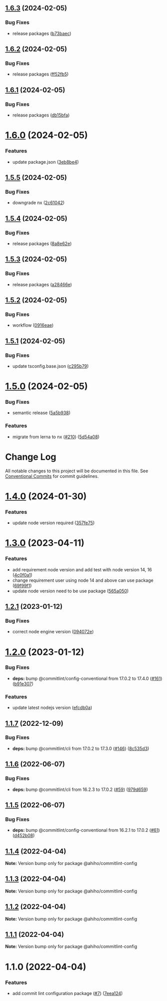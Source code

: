 ## [1.6.3](https://github.com/ahiho/tjs-configs/compare/@ahiho/commitlint-config@1.6.2...@ahiho/commitlint-config@1.6.3) (2024-02-05)


### Bug Fixes

* release packages ([b73baec](https://github.com/ahiho/tjs-configs/commit/b73baec27e54cf2e3328f67145d1adc5e66aa2db))

## [1.6.2](https://github.com/ahiho/tjs-configs/compare/@ahiho/commitlint-config@1.6.1...@ahiho/commitlint-config@1.6.2) (2024-02-05)


### Bug Fixes

* release packages ([ff52fb5](https://github.com/ahiho/tjs-configs/commit/ff52fb552b9955f838ca01d03c983cd458d498ea))

## [1.6.1](https://github.com/ahiho/tjs-configs/compare/@ahiho/commitlint-config@1.6.0...@ahiho/commitlint-config@1.6.1) (2024-02-05)


### Bug Fixes

* release packages ([db15bfa](https://github.com/ahiho/tjs-configs/commit/db15bfab881d5b0c8e0187490e8ad4a5c2ae9617))

# [1.6.0](https://github.com/ahiho/tjs-configs/compare/@ahiho/commitlint-config@1.5.5...@ahiho/commitlint-config@1.6.0) (2024-02-05)


### Features

* update package.json ([3eb8be4](https://github.com/ahiho/tjs-configs/commit/3eb8be4e58807fc7788695a40e506e416074cd0b))

## [1.5.5](https://github.com/ahiho/tjs-configs/compare/@ahiho/commitlint-config@1.5.4...@ahiho/commitlint-config@1.5.5) (2024-02-05)


### Bug Fixes

* downgrade nx ([2c61042](https://github.com/ahiho/tjs-configs/commit/2c61042dbfdaeda66db7fe4294bb1a42090e7c8f))

## [1.5.4](https://github.com/ahiho/tjs-configs/compare/@ahiho/commitlint-config@1.5.3...@ahiho/commitlint-config@1.5.4) (2024-02-05)


### Bug Fixes

* release packages ([8a8e62e](https://github.com/ahiho/tjs-configs/commit/8a8e62e13a02ac9483019fcd1501d012b77ea44f))

## [1.5.3](https://github.com/ahiho/tjs-configs/compare/@ahiho/commitlint-config@1.5.2...@ahiho/commitlint-config@1.5.3) (2024-02-05)


### Bug Fixes

* release packages ([a28466e](https://github.com/ahiho/tjs-configs/commit/a28466e2fa1109920dbfdd3c9cfb5744ce99a971))

## [1.5.2](https://github.com/ahiho/tjs-configs/compare/@ahiho/commitlint-config@1.5.1...@ahiho/commitlint-config@1.5.2) (2024-02-05)


### Bug Fixes

* workflow ([0916eae](https://github.com/ahiho/tjs-configs/commit/0916eae6627749200c5f8927c9e4d2a152c22c5a))

## [1.5.1](https://github.com/ahiho/tjs-configs/compare/@ahiho/commitlint-config@1.5.0...@ahiho/commitlint-config@1.5.1) (2024-02-05)


### Bug Fixes

* update tsconfig.base.json ([c295b79](https://github.com/ahiho/tjs-configs/commit/c295b7910d9902a6ebb668a46ca882a4110aea27))

# [1.5.0](https://github.com/ahiho/tjs-configs/compare/@ahiho/commitlint-config@1.4.0...@ahiho/commitlint-config@1.5.0) (2024-02-05)


### Bug Fixes

* semantic release ([5a5b938](https://github.com/ahiho/tjs-configs/commit/5a5b938c5741b15ab79c24f8d09b5d3549e36007))


### Features

* migrate from lerna to nx ([#210](https://github.com/ahiho/tjs-configs/issues/210)) ([5d54a08](https://github.com/ahiho/tjs-configs/commit/5d54a08e10c496ed5bbafb07eb2c050001866ffb))

# Change Log

All notable changes to this project will be documented in this file.
See [Conventional Commits](https://conventionalcommits.org) for commit guidelines.

# [1.4.0](https://github.com/ahiho/tjs-configs/compare/@ahiho/commitlint-config@1.3.0...@ahiho/commitlint-config@1.4.0) (2024-01-30)


### Features

* update node version required ([357fe75](https://github.com/ahiho/tjs-configs/commit/357fe75f8ce196279ebabf18527dd034e7e6be71))





# [1.3.0](https://github.com/ahiho/tjs-configs/compare/@ahiho/commitlint-config@1.2.4...@ahiho/commitlint-config@1.3.0) (2023-04-11)


### Features

* add requirement node version and add test with node version 14, 16 ([4c0f0a1](https://github.com/ahiho/tjs-configs/commit/4c0f0a106baee0625744ea746231dfc48268fe2b))
* change requirement user using node 14 and above can use package ([69f99f1](https://github.com/ahiho/tjs-configs/commit/69f99f13c2fb2924ef3cc540edaf93186fcc97b8))
* update node version need to be use package ([565a050](https://github.com/ahiho/tjs-configs/commit/565a050bd12aff7bebb626680270da1dd03ecb5c))





## [1.2.1](https://github.com/ahiho/tjs-configs/compare/@ahiho/commitlint-config@1.2.0...@ahiho/commitlint-config@1.2.1) (2023-01-12)


### Bug Fixes

* correct node engine version ([094072e](https://github.com/ahiho/tjs-configs/commit/094072e351e28db9b469d52b113cdf55db973ea4))





# [1.2.0](https://github.com/ahiho/tjs-configs/compare/@ahiho/commitlint-config@1.1.7...@ahiho/commitlint-config@1.2.0) (2023-01-12)


### Bug Fixes

* **deps:** bump @commitlint/config-conventional from 17.0.2 to 17.4.0 ([#161](https://github.com/ahiho/tjs-configs/issues/161)) ([b91e307](https://github.com/ahiho/tjs-configs/commit/b91e3070f44f7a297eefc62887cc88f8767550fa))


### Features

* update latest nodejs version ([efcdb0a](https://github.com/ahiho/tjs-configs/commit/efcdb0adcca89553392ea5090dcda786e9d0c87b))





## [1.1.7](https://github.com/ahiho/tjs-configs/compare/@ahiho/commitlint-config@1.1.6...@ahiho/commitlint-config@1.1.7) (2022-12-09)


### Bug Fixes

* **deps:** bump @commitlint/cli from 17.0.2 to 17.3.0 ([#146](https://github.com/ahiho/tjs-configs/issues/146)) ([8c535d3](https://github.com/ahiho/tjs-configs/commit/8c535d3fd6b43d8b2eed0c2d66cd817f3a2c4ed5))





## [1.1.6](https://github.com/ahiho/tjs-configs/compare/@ahiho/commitlint-config@1.1.5...@ahiho/commitlint-config@1.1.6) (2022-06-07)


### Bug Fixes

* **deps:** bump @commitlint/cli from 16.2.3 to 17.0.2 ([#59](https://github.com/ahiho/tjs-configs/issues/59)) ([979d659](https://github.com/ahiho/tjs-configs/commit/979d65982fce6bb158b416be3d22d6b29d160722))





## [1.1.5](https://github.com/ahiho/tjs-configs/compare/@ahiho/commitlint-config@1.1.4...@ahiho/commitlint-config@1.1.5) (2022-06-07)


### Bug Fixes

* **deps:** bump @commitlint/config-conventional from 16.2.1 to 17.0.2 ([#61](https://github.com/ahiho/tjs-configs/issues/61)) ([d452b08](https://github.com/ahiho/tjs-configs/commit/d452b08f4ffae68ef670ac22e5759a4bc2dc0a49))





## [1.1.4](https://github.com/ahiho/tjs-configs/compare/@ahiho/commitlint-config@1.1.3...@ahiho/commitlint-config@1.1.4) (2022-04-04)

**Note:** Version bump only for package @ahiho/commitlint-config





## [1.1.3](https://github.com/ahiho/tjs-configs/compare/@ahiho/commitlint-config@1.1.2...@ahiho/commitlint-config@1.1.3) (2022-04-04)

**Note:** Version bump only for package @ahiho/commitlint-config





## [1.1.2](https://github.com/ahiho/tjs-configs/compare/@ahiho/commitlint-config@1.1.1...@ahiho/commitlint-config@1.1.2) (2022-04-04)

**Note:** Version bump only for package @ahiho/commitlint-config





## [1.1.1](https://github.com/ahiho/tjs-configs/compare/@ahiho/commitlint-config@1.1.0...@ahiho/commitlint-config@1.1.1) (2022-04-04)

**Note:** Version bump only for package @ahiho/commitlint-config





# 1.1.0 (2022-04-04)


### Features

* add commit lint configuration package ([#7](https://github.com/ahiho/tjs-configs/issues/7)) ([7eea124](https://github.com/ahiho/tjs-configs/commit/7eea124c2d1061359d27dcf4c99f7b921cda4b41))
